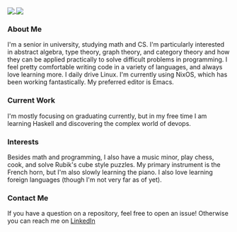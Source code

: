 <a href="https://github.com/anuraghazra/github-readme-stats">
  <img align="center" src="https://github-readme-stats.vercel.app/api?username=pnotequalnp&theme=material-palenight&count_private=true&show_icons=true" />
</a>
<a href="https://github.com/anuraghazra/github-readme-stats">
  <img align="center" src="https://github-readme-stats.vercel.app/api/top-langs/?username=pnotequalnp&layout=compact&theme=material-palenight&langs_count=8&hide=Shell,Vim%20script,Emacs%20Lisp,CMake" />
</a>

### About Me
I'm a senior in university, studying math and CS. I'm particularly interested in abstract algebra, type theory, graph theory, and category theory and how they can be applied practically to solve difficult problems in programming. I feel pretty comfortable writing code in a variety of languages, and always love learning more. I daily drive Linux. I'm currently using NixOS, which has been working fantastically. My preferred editor is Emacs.

### Current Work
I'm mostly focusing on graduating currently, but in my free time I am learning Haskell and discovering the complex world of devops.

### Interests
Besides math and programming, I also have a music minor, play chess, cook, and solve Rubik's cube style puzzles. My primary instrument is the French horn, but I'm also slowly learning the piano. I also love learning foreign languages (though I'm not very far as of yet).

### Contact Me
If you have a question on a repository, feel free to open an issue! Otherwise you can reach me on [LinkedIn](https://www.linkedin.com/in/pnotequalnp/)
